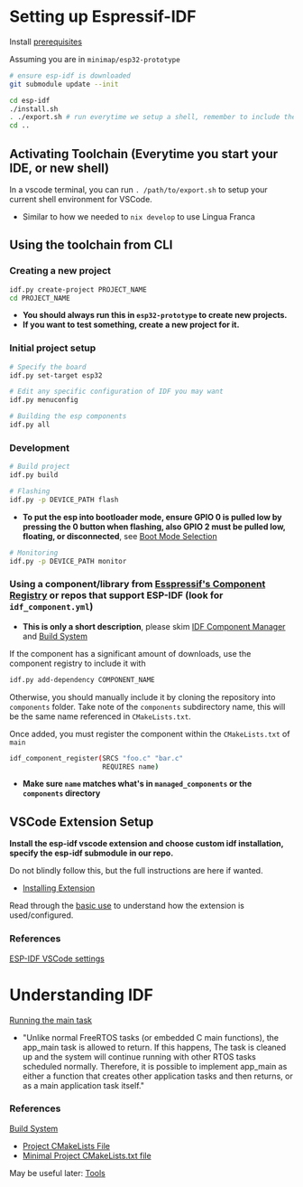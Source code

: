 # Setting up Espressif-IDF
Install [prerequisites](https://docs.espressif.com/projects/esp-idf/en/latest/esp32/get-started/linux-macos-setup.html#step-1-install-prerequisites)

Assuming you are in `minimap/esp32-prototype`
```bash
# ensure esp-idf is downloaded
git submodule update --init

cd esp-idf
./install.sh
. ./export.sh # run everytime we setup a shell, remember to include the absolute path to export.sh!!!
cd ..
```

## Activating Toolchain (Everytime you start your IDE, or new shell)
In a vscode terminal, you can run `. /path/to/export.sh` to setup your current shell environment for VSCode.
- Similar to how we needed to `nix develop` to use Lingua Franca

## Using the toolchain from CLI
### Creating a new project
```bash
idf.py create-project PROJECT_NAME
cd PROJECT_NAME
```
- **You should always run this in `esp32-prototype` to create new projects.**
- **If you want to test something, create a new project for it.**

### Initial project setup
```bash
# Specify the board
idf.py set-target esp32

# Edit any specific configuration of IDF you may want
idf.py menuconfig

# Building the esp components
idf.py all
```

### Development
```bash
# Build project
idf.py build

# Flashing
idf.py -p DEVICE_PATH flash
```
- **To put the esp into bootloader mode, ensure GPIO 0 is pulled low by pressing the 0 button when flashing, also GPIO 2 must be pulled low, floating, or disconnected**, see [Boot Mode Selection](https://docs.espressif.com/projects/esptool/en/latest/esp32/advanced-topics/boot-mode-selection.html#boot-mode-selection)

```bash
# Monitoring
idf.py -p DEVICE_PATH monitor
```

### Using a component/library from [Esspressif's Component Registry](https://components.espressif.com/) or repos that support ESP-IDF (look for `idf_component.yml`)
- **This is only a short description**, please skim [IDF Component Manager](https://docs.espressif.com/projects/esp-idf/en/stable/esp32/api-guides/tools/idf-component-manager.html#idf-component-manager) and [Build System](https://docs.espressif.com/projects/esp-idf/en/latest/esp32/api-guides/build-system.html) 

If the component has a significant amount of downloads, use the component registry to include it with
```bash
idf.py add-dependency COMPONENT_NAME
```
Otherwise, you should manually include it by cloning the repository into `components` folder. Take note of the `components` subdirectory name, this will be the same name referenced in `CMakeLists.txt`.

Once added, you must register the component within the `CMakeLists.txt` of `main`

```bash
idf_component_register(SRCS "foo.c" "bar.c"
                       REQUIRES name)
```
- **Make sure `name` matches what's in `managed_components` or the `components` directory**

## VSCode Extension Setup
**Install the esp-idf vscode extension and choose custom idf installation, specify the esp-idf submodule in our repo.**

Do not blindly follow this, but the full instructions are here if wanted.
- [Installing Extension](https://github.com/espressif/vscode-esp-idf-extension/blob/master/docs/tutorial/install.md)

Read through the [basic use](https://github.com/espressif/vscode-esp-idf-extension/blob/master/docs/tutorial/basic_use.md) to understand how the extension is used/configured.

### References
[ESP-IDF VSCode settings](https://github.com/espressif/vscode-esp-idf-extension/blob/master/docs/SETTINGS.md)

# Understanding IDF
[Running the main task](https://docs.espressif.com/projects/esp-idf/en/latest/esp32/api-guides/startup.html#running-the-main-task)
- "Unlike normal FreeRTOS tasks (or embedded C main functions), the app_main task is allowed to return. If this happens, The task is cleaned up and the system will continue running with other RTOS tasks scheduled normally. Therefore, it is possible to implement app_main as either a function that creates other application tasks and then returns, or as a main application task itself."

### References
[Build System](https://docs.espressif.com/projects/esp-idf/en/latest/esp32/api-guides/build-system.html)
- [Project CMakeLists File](https://docs.espressif.com/projects/esp-idf/en/latest/esp32/api-guides/build-system.html#example-project)
- [Minimal Project CMakeLists.txt file](https://docs.espressif.com/projects/esp-idf/en/latest/esp32/api-guides/build-system.html#minimal-example-cmakelists)

May be useful later: [Tools](https://docs.espressif.com/projects/esp-idf/en/latest/esp32/api-guides/tools/idf-tools.html)